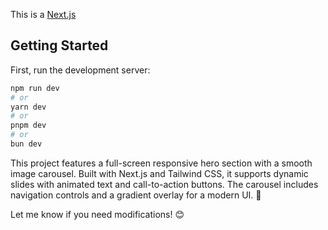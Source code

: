 This is a [Next.js](https://nextjs.org) 

## Getting Started

First, run the development server:

```bash
npm run dev
# or
yarn dev
# or
pnpm dev
# or
bun dev
```
This project features a full-screen responsive hero section with a smooth image carousel. Built with Next.js and Tailwind CSS, it supports dynamic slides with animated text and call-to-action buttons. The carousel includes navigation controls and a gradient overlay for a modern UI. 🚀

Let me know if you need modifications! 😊